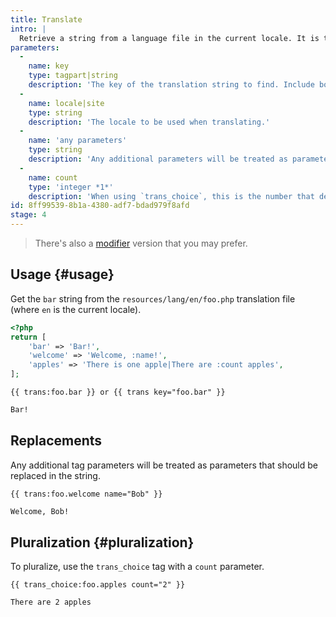 ```yaml
---
title: Translate
intro: |
  Retrieve a string from a language file in the current locale. It is the equivalent of the [trans and trans_choice methods](https://laravel.com/docs/localization) provided by Laravel.
parameters:
  -
    name: key
    type: tagpart|string
    description: 'The key of the translation string to find. Include both the filename and string key delimited with dots. Can be used as a tag part or a `key` parameter. If your key contains a namespace, you should use the key parameter instead of the tag part.'
  -
    name: locale|site
    type: string
    description: 'The locale to be used when translating.'
  -
    name: 'any parameters'
    type: string
    description: 'Any additional parameters will be treated as parameters that should be replaced in the string.'
  -
    name: count
    type: 'integer *1*'
    description: 'When using `trans_choice`, this is the number that defines the pluralization.'
id: 8ff99539-8b1a-4380-adf7-bdad979f8afd
stage: 4
---
```


> There's also a [modifier](/modifiers/trans) version that you may prefer.

## Usage {#usage}

Get the `bar` string from the `resources/lang/en/foo.php` translation file (where `en` is the current locale).

```php
<?php
return [
    'bar' => 'Bar!',
    'welcome' => 'Welcome, :name!',
    'apples' => 'There is one apple|There are :count apples',
];
```

```
{{ trans:foo.bar }} or {{ trans key="foo.bar" }}
```

```html
Bar!
```

## Replacements

Any additional tag parameters will be treated as parameters that should be replaced in the string.

```
{{ trans:foo.welcome name="Bob" }}
```

```html
Welcome, Bob!
```

## Pluralization {#pluralization}

To pluralize, use the `trans_choice` tag with a `count` parameter.

```
{{ trans_choice:foo.apples count="2" }}
```

```html
There are 2 apples
```
